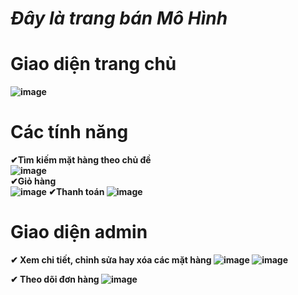 # <i><b>Đây là trang bán Mô Hình<b></i>
  
# Giao diện trang chủ
  ![image](https://user-images.githubusercontent.com/74333568/173289107-45c1f5b1-c3f9-4138-9d58-2e811ac4b42f.png)
# Các tính năng 
  ✔Tìm kiếm mặt hàng theo chủ đề<br/>
  ![image](https://user-images.githubusercontent.com/74333568/173289411-976a1371-205f-4d7f-bd2a-c8d09c27c8ee.png)<br/>
  ✔Giỏ hàng <br/>
  ![image](https://user-images.githubusercontent.com/74333568/173289500-2a45a1b8-baca-43fc-a54c-a087756adc9a.png)
  ✔Thanh toán
  ![image](https://user-images.githubusercontent.com/74333568/173290396-136432f9-86cb-45e4-afc6-8a2ea9516180.png)
# Giao diện admin
  ✔ Xem chi tiết, chỉnh sửa hay xóa các mặt hàng
  ![image](https://user-images.githubusercontent.com/74333568/173290560-8b470baa-1279-4333-b893-4226c44159b5.png)
  ![image](https://user-images.githubusercontent.com/74333568/173290667-82c27dc9-f69c-4372-92f9-7674ca34da50.png)

  ✔ Theo dõi đơn hàng
  ![image](https://user-images.githubusercontent.com/74333568/173291829-8fd1066c-09fd-462a-b063-b3f76385d1a9.png)
